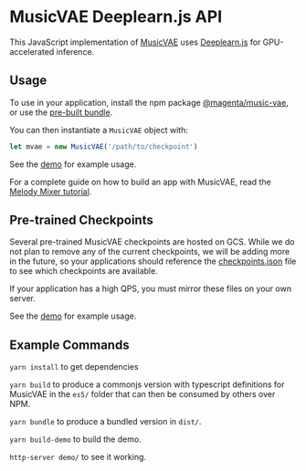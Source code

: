 # MusicVAE Deeplearn.js API

This JavaScript implementation of [MusicVAE](https://g.co/magenta/music-vae) uses [Deeplearn.js](https://deeplearnjs.org) for GPU-accelerated inference.

## Usage

To use in your application, install the npm package [@magenta/music-vae](https://www.npmjs.com/package/@magenta/music-vae), or use the [pre-built bundle](https://unpkg.com/@magenta/music-vae).

You can then instantiate a `MusicVAE` object with:

```js
let mvae = new MusicVAE('/path/to/checkpoint')
```

See the [demo](/magenta/models/music_vae/js/demo) for example usage.

For a complete guide on how to build an app with MusicVAE, read the [Melody Mixer tutorial][cl-tutorial].

## Pre-trained Checkpoints

Several pre-trained MusicVAE checkpoints are hosted on GCS. While we do not plan to remove any of the current checkpoints, we will be adding more in the future, so your applications should reference the [checkpoints.json](https://goo.gl/magenta/musicvae-checkpoints) file to see which checkpoints are available.

If your application has a high QPS, you must mirror these files on your own server.

See the [demo](/magenta/models/music_vae/js/demo) for example usage.

## Example Commands

`yarn install` to get dependencies

`yarn build` to produce a commonjs version with typescript definitions for MusicVAE in the `es5/` folder that can then be consumed by others over NPM.

`yarn bundle` to produce a bundled version in `dist/`.

`yarn build-demo` to build the demo.

`http-server demo/` to see it working.

[cl-tutorial]: https://medium.com/@torinblankensmith/8ad5b42b4d0b

